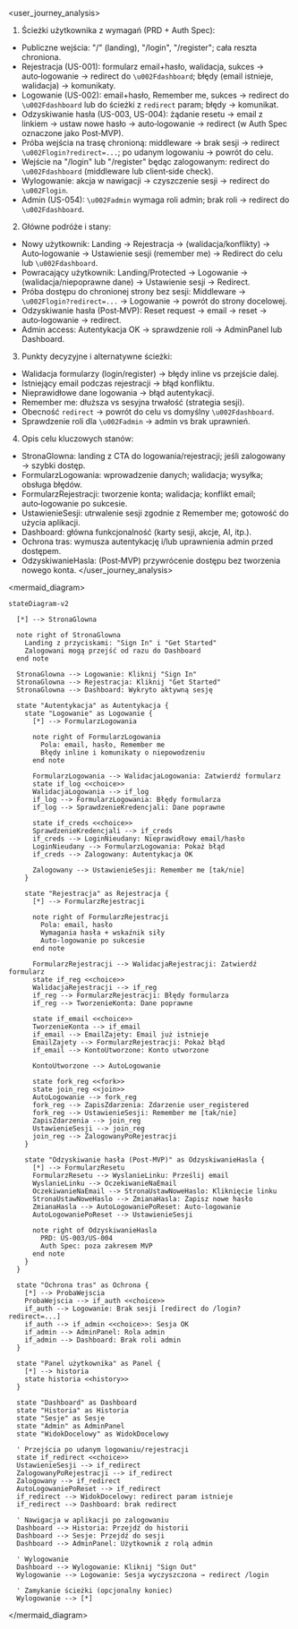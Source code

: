<user_journey_analysis>
1) Ścieżki użytkownika z wymagań (PRD + Auth Spec):
- Publiczne wejścia: "/" (landing), "/login", "/register"; cała reszta chroniona.
- Rejestracja (US-001): formularz email+hasło, walidacja, sukces → auto‑logowanie → redirect do `\u002Fdashboard`; błędy (email istnieje, walidacja) → komunikaty.
- Logowanie (US-002): email+hasło, Remember me, sukces → redirect do `\u002Fdashboard` lub do ścieżki z `redirect` param; błędy → komunikat.
- Odzyskiwanie hasła (US-003, US-004): żądanie resetu → email z linkiem → ustaw nowe hasło → auto‑logowanie → redirect (w Auth Spec oznaczone jako Post‑MVP).
- Próba wejścia na trasę chronioną: middleware → brak sesji → redirect `\u002Flogin?redirect=...`; po udanym logowaniu → powrót do celu.
- Wejście na "/login" lub "/register" będąc zalogowanym: redirect do `\u002Fdashboard` (middleware lub client‑side check).
- Wylogowanie: akcja w nawigacji → czyszczenie sesji → redirect do `\u002Flogin`.
- Admin (US-054): `\u002Fadmin` wymaga roli admin; brak roli → redirect do `\u002Fdashboard`.

2) Główne podróże i stany:
- Nowy użytkownik: Landing → Rejestracja → (walidacja/konflikty) → Auto‑logowanie → Ustawienie sesji (remember me) → Redirect do celu lub `\u002Fdashboard`.
- Powracający użytkownik: Landing/Protected → Logowanie → (walidacja/niepoprawne dane) → Ustawienie sesji → Redirect.
- Próba dostępu do chronionej strony bez sesji: Middleware → `\u002Flogin?redirect=...` → Logowanie → powrót do strony docelowej.
- Odzyskiwanie hasła (Post‑MVP): Reset request → email → reset → auto‑logowanie → redirect.
- Admin access: Autentykacja OK → sprawdzenie roli → AdminPanel lub Dashboard.

3) Punkty decyzyjne i alternatywne ścieżki:
- Walidacja formularzy (login/register) → błędy inline vs przejście dalej.
- Istniejący email podczas rejestracji → błąd konfliktu.
- Nieprawidłowe dane logowania → błąd autentykacji.
- Remember me: dłuższa vs sesyjna trwałość (strategia sesji).
- Obecność `redirect` → powrót do celu vs domyślny `\u002Fdashboard`.
- Sprawdzenie roli dla `\u002Fadmin` → admin vs brak uprawnień.

4) Opis celu kluczowych stanów:
- StronaGlowna: landing z CTA do logowania/rejestracji; jeśli zalogowany → szybki dostęp.
- FormularzLogowania: wprowadzenie danych; walidacja; wysyłka; obsługa błędów.
- FormularzRejestracji: tworzenie konta; walidacja; konflikt email; auto‑logowanie po sukcesie.
- UstawienieSesji: utrwalenie sesji zgodnie z Remember me; gotowość do użycia aplikacji.
- Dashboard: główna funkcjonalność (karty sesji, akcje, AI, itp.).
- Ochrona tras: wymusza autentykację i/lub uprawnienia admin przed dostępem.
- OdzyskiwanieHasla: (Post‑MVP) przywrócenie dostępu bez tworzenia nowego konta.
</user_journey_analysis>

<mermaid_diagram>

```mermaid
stateDiagram-v2

  [*] --> StronaGlowna

  note right of StronaGlowna
    Landing z przyciskami: "Sign In" i "Get Started"
    Zalogowani mogą przejść od razu do Dashboard
  end note

  StronaGlowna --> Logowanie: Kliknij "Sign In"
  StronaGlowna --> Rejestracja: Kliknij "Get Started"
  StronaGlowna --> Dashboard: Wykryto aktywną sesję

  state "Autentykacja" as Autentykacja {
    state "Logowanie" as Logowanie {
      [*] --> FormularzLogowania

      note right of FormularzLogowania
        Pola: email, hasło, Remember me
        Błędy inline i komunikaty o niepowodzeniu
      end note

      FormularzLogowania --> WalidacjaLogowania: Zatwierdź formularz
      state if_log <<choice>>
      WalidacjaLogowania --> if_log
      if_log --> FormularzLogowania: Błędy formularza
      if_log --> SprawdzenieKredencjali: Dane poprawne

      state if_creds <<choice>>
      SprawdzenieKredencjali --> if_creds
      if_creds --> LoginNieudany: Nieprawidłowy email/hasło
      LoginNieudany --> FormularzLogowania: Pokaż błąd
      if_creds --> Zalogowany: Autentykacja OK

      Zalogowany --> UstawienieSesji: Remember me [tak/nie]
    }

    state "Rejestracja" as Rejestracja {
      [*] --> FormularzRejestracji

      note right of FormularzRejestracji
        Pola: email, hasło
        Wymagania hasła + wskaźnik siły
        Auto‑logowanie po sukcesie
      end note

      FormularzRejestracji --> WalidacjaRejestracji: Zatwierdź formularz
      state if_reg <<choice>>
      WalidacjaRejestracji --> if_reg
      if_reg --> FormularzRejestracji: Błędy formularza
      if_reg --> TworzenieKonta: Dane poprawne

      state if_email <<choice>>
      TworzenieKonta --> if_email
      if_email --> EmailZajety: Email już istnieje
      EmailZajety --> FormularzRejestracji: Pokaż błąd
      if_email --> KontoUtworzone: Konto utworzone

      KontoUtworzone --> AutoLogowanie

      state fork_reg <<fork>>
      state join_reg <<join>>
      AutoLogowanie --> fork_reg
      fork_reg --> ZapisZdarzenia: Zdarzenie user_registered
      fork_reg --> UstawienieSesji: Remember me [tak/nie]
      ZapisZdarzenia --> join_reg
      UstawienieSesji --> join_reg
      join_reg --> ZalogowanyPoRejestracji
    }

    state "Odzyskiwanie hasła (Post‑MVP)" as OdzyskiwanieHasla {
      [*] --> FormularzResetu
      FormularzResetu --> WyslanieLinku: Prześlij email
      WyslanieLinku --> OczekiwanieNaEmail
      OczekiwanieNaEmail --> StronaUstawNoweHaslo: Kliknięcie linku
      StronaUstawNoweHaslo --> ZmianaHasla: Zapisz nowe hasło
      ZmianaHasla --> AutoLogowaniePoReset: Auto‑logowanie
      AutoLogowaniePoReset --> UstawienieSesji

      note right of OdzyskiwanieHasla
        PRD: US‑003/US‑004
        Auth Spec: poza zakresem MVP
      end note
    }
  }

  state "Ochrona tras" as Ochrona {
    [*] --> ProbaWejscia
    ProbaWejscia --> if_auth <<choice>>
    if_auth --> Logowanie: Brak sesji [redirect do /login?redirect=...]
    if_auth --> if_admin <<choice>>: Sesja OK
    if_admin --> AdminPanel: Rola admin
    if_admin --> Dashboard: Brak roli admin
  }

  state "Panel użytkownika" as Panel {
    [*] --> historia
    state historia <<history>>
  }

  state "Dashboard" as Dashboard
  state "Historia" as Historia
  state "Sesje" as Sesje
  state "Admin" as AdminPanel
  state "WidokDocelowy" as WidokDocelowy

  ' Przejścia po udanym logowaniu/rejestracji
  state if_redirect <<choice>>
  UstawienieSesji --> if_redirect
  ZalogowanyPoRejestracji --> if_redirect
  Zalogowany --> if_redirect
  AutoLogowaniePoReset --> if_redirect
  if_redirect --> WidokDocelowy: redirect param istnieje
  if_redirect --> Dashboard: brak redirect

  ' Nawigacja w aplikacji po zalogowaniu
  Dashboard --> Historia: Przejdź do historii
  Dashboard --> Sesje: Przejdź do sesji
  Dashboard --> AdminPanel: Użytkownik z rolą admin

  ' Wylogowanie
  Dashboard --> Wylogowanie: Kliknij "Sign Out"
  Wylogowanie --> Logowanie: Sesja wyczyszczona → redirect /login

  ' Zamykanie ścieżki (opcjonalny koniec)
  Wylogowanie --> [*]
```

</mermaid_diagram>


